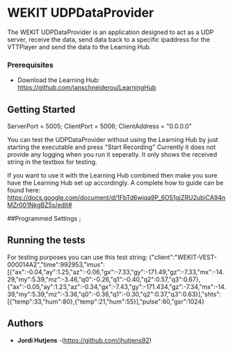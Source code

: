 # WEKIT UDPDataProvider
The WEKIT UDPDataProvider is an application designed to act as a UDP server, receive the data, send data back to a specific ipaddress for the VTTPlayer and send the data to the Learning Hub.

### Prerequisites
- Download the Learning Hub: https://github.com/janschneiderou/LearningHub

## Getting Started
ServerPort = 5005;
ClientPort = 5006;
ClientAddress = "0.0.0.0"

You can test the UDPDataProvider without using the Learning Hub by just starting the executable and press "Start Recording"
Currently it does not provide any logging when you run it seperatly. It only shows the received string in the textbox for testing.

If you want to use it with the Learning Hub combined then make you sure have the Learning Hub set up accordingly. 
A complete how to guide can be found here: https://docs.google.com/document/d/1FbTd6wjqa9P_6O51gjZRU2ubiCA94nMZr001NkgBZ5s/edit#

##Programmed Settings
;

## Running the tests
For testing purposes you can use this test string: 
{"client":"WEKIT-VEST-000014A2","time":992953,"imus":[{"ax":-0.04,"ay":1.25,"az":-0.06,"gx":-7.33,"gy":-171.49,"gz":-7.33,"mx":-14.29,"my":5.39,"mz":-3.46,"q0":-0.26,"q1":-0.40,"q2":0.57,"q3":0.67},{"ax":-0.05,"ay":1.23,"az":-0.34,"gx":-7.43,"gy":-171.434,"gz":-7.34,"mx":-14.39,"my":5.39,"mz":-3.36,"q0":-0.36,"q1":-0.30,"q2":0.37,"q3":0.63}],"shts":[{"temp":33,"hum":80},{"temp":21,"hum":55}],"pulse":60,"gsr":1024}


## Authors
* **Jordi Hutjens** -(https://github.com/jhutjens92)